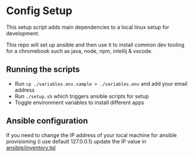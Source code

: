 


# Config Setup

This setup script adds main dependencies to a local linux setup for development.

This repo will set up ansible and then use it to install common dev tooling for a chromebook such as java, node, npm, intellij & vscode.

## Running the scripts

* Run `cp ./variables.env.sample > ./variables.env` and add your email address
* Run `./setup.sh` which triggers ansible scripts for setup
* Toggle environment variables to install different apps


## Ansible configuration

If you need to change the IP address of your local machine for ansible provisioning (i use default 127.0.0.1) update the IP value in [ansible/inventory.tpl](ansible/inventory.tpl)